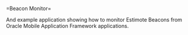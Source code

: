 =Beacon Monitor=

And example application showing how to monitor Estimote Beacons from Oracle Mobile Application Framework applications.
